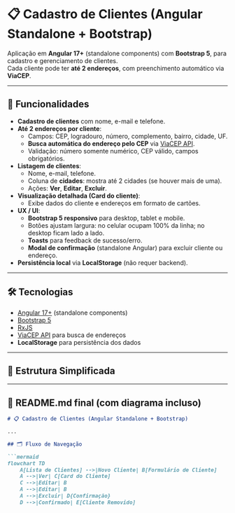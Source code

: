 # 📋 Cadastro de Clientes (Angular Standalone + Bootstrap)

Aplicação em **Angular 17+** (standalone components) com **Bootstrap 5**, para cadastro e gerenciamento de clientes.  
Cada cliente pode ter **até 2 endereços**, com preenchimento automático via **ViaCEP**.

---

## 🚀 Funcionalidades

- **Cadastro de clientes** com nome, e-mail e telefone.
- **Até 2 endereços por cliente**:
  - Campos: CEP, logradouro, número, complemento, bairro, cidade, UF.
  - **Busca automática do endereço pelo CEP** via [ViaCEP API](https://viacep.com.br/).
  - Validação: número somente numérico, CEP válido, campos obrigatórios.
- **Listagem de clientes**:
  - Nome, e-mail, telefone.
  - Coluna de **cidades**: mostra até 2 cidades (se houver mais de uma).
  - Ações: **Ver**, **Editar**, **Excluir**.
- **Visualização detalhada (Card do cliente)**:
  - Exibe dados do cliente e endereços em formato de cartões.
- **UX / UI**:
  - **Bootstrap 5 responsivo** para desktop, tablet e mobile.
  - Botões ajustam largura: no celular ocupam 100% da linha; no desktop ficam lado a lado.
  - **Toasts** para feedback de sucesso/erro.
  - **Modal de confirmação** (standalone Angular) para excluir cliente ou endereço.
- **Persistência local** via **LocalStorage** (não requer backend).

---

## 🛠️ Tecnologias

- [Angular 17+](https://angular.io/) (standalone components)
- [Bootstrap 5](https://getbootstrap.com/)
- [RxJS](https://rxjs.dev/)
- [ViaCEP API](https://viacep.com.br/) para busca de endereços
- **LocalStorage** para persistência dos dados

---

## 📂 Estrutura Simplificada

---

## 🔹 README.md final (com diagrama incluso)

```markdown
# 📋 Cadastro de Clientes (Angular Standalone + Bootstrap)

...

## 🗂️ Fluxo de Navegação

```mermaid
flowchart TD
    A[Lista de Clientes] -->|Novo Cliente| B[Formulário de Cliente]
    A -->|Ver| C[Card do Cliente]
    C -->|Editar| B
    A -->|Editar| B
    A -->|Excluir| D{Confirmação}
    D -->|Confirmado| E[Cliente Removido]


